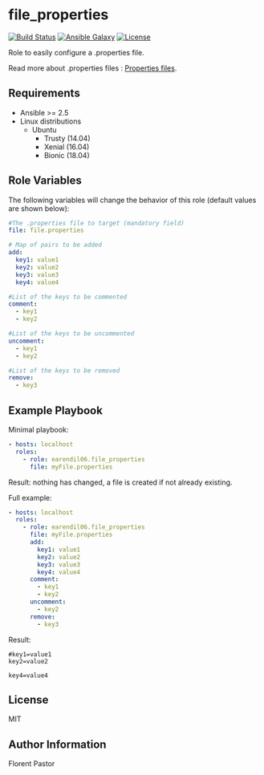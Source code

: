 file_properties
=========
[![Build Status](https://travis-ci.com/earendil06/file_properties.svg?branch=master)](https://travis-ci.com/earendil06/file_properties)
[![Ansible Galaxy](https://img.shields.io/badge/ansible--galaxy-earendil06.file_properties-blue.svg)](https://galaxy.ansible.com/earendil06/file_properties)
[![License](https://img.shields.io/badge/license-MIT-blue.svg)](https://raw.githubusercontent.com/earendil06/file_properties/master/LICENSE)

Role to easily configure a .properties file.

Read more about .properties files : [Properties files](https://en.wikipedia.org/wiki/.properties).

Requirements
------------
* Ansible >= 2.5
* Linux distributions 
    * Ubuntu
        * Trusty (14.04)
        * Xenial (16.04)
        * Bionic (18.04)
        
Role Variables
--------------
The following variables will change the behavior of this role (default values are shown below):

```yaml
#The .properties file to target (mandatory field)
file: file.properties

# Map of pairs to be added
add:
  key1: value1
  key2: value2
  key3: value3
  key4: value4

#List of the keys to be commented
comment:
  - key1
  - key2

#List of the keys to be uncommented
uncomment:
  - key1
  - key2

#List of the keys to be removed
remove:
  - key3
```

Example Playbook
----------------
Minimal playbook:

```yaml
- hosts: localhost
  roles:
    - role: earendil06.file_properties
      file: myFile.properties      
```

Result: nothing has changed, a file is created if not already existing.

Full example:
```yaml
- hosts: localhost
  roles:
    - role: earendil06.file_properties
      file: myFile.properties
      add:
        key1: value1
        key2: value2
        key3: value3
        key4: value4
      comment:
        - key1
        - key2
      uncomment:
        - key2
      remove:
        - key3
```

Result: 

```text
#key1=value1
key2=value2

key4=value4
```

License
-------

MIT

Author Information
------------------
Florent Pastor
